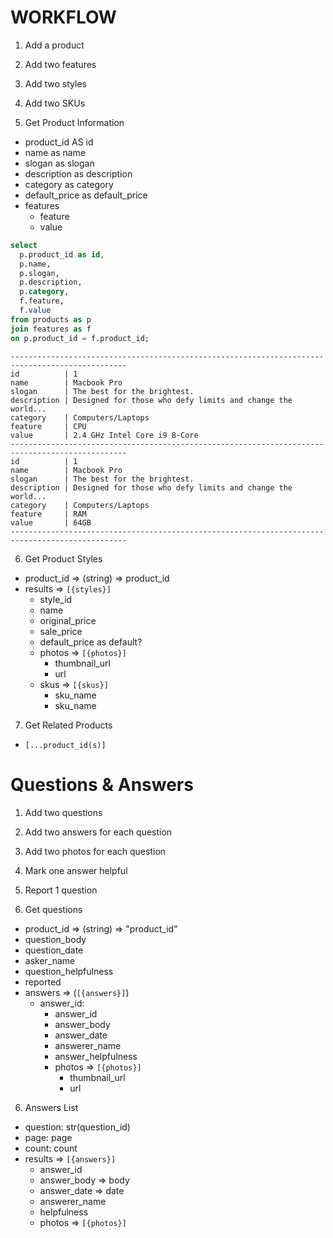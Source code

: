# WORKFLOW

1. Add a product

2. Add two features

3. Add two styles

4. Add two SKUs

5. Get Product Information
  - product_id AS id
  - name as name
  - slogan as slogan
  - description as description
  - category as category
  - default_price as default_price
  - features
    + feature
    + value

```sql
select
  p.product_id as id,
  p.name,
  p.slogan,
  p.description,
  p.category,
  f.feature,
  f.value
from products as p
join features as f
on p.product_id = f.product_id;
```

```
------------------------------------------------------------------------------------------------
id          | 1
name        | Macbook Pro
slogan      | The best for the brightest.
description | Designed for those who defy limits and change the world...
category    | Computers/Laptops
feature     | CPU
value       | 2.4 GHz Intel Core i9 8-Core
------------------------------------------------------------------------------------------------
id          | 1
name        | Macbook Pro
slogan      | The best for the brightest.
description | Designed for those who defy limits and change the world...
category    | Computers/Laptops
feature     | RAM
value       | 64GB
------------------------------------------------------------------------------------------------
```

6. Get Product Styles
  - product_id => (string) => product_id
  - results => `[{styles}]`
    + style_id
    + name
    + original_price
    + sale_price
    + default_price as default?
    + photos => `[{photos}]`
      * thumbnail_url
      * url
    + skus => `[{skus}]`
      - sku_name
      - sku_name

7. Get Related Products
  - `[...product_id(s)]`


# Questions & Answers

1. Add two questions

2. Add two answers for each question
2. Add two photos for each question

3. Mark one answer helpful

4. Report 1 question

5. Get questions
  - product_id => (string) => "product_id"
  - question_body
  - question_date
  - asker_name
  - question_helpfulness
  - reported
  - answers => (`[{answers}]`)
    + answer_id:
      * answer_id
      * answer_body
      * answer_date
      * answerer_name
      * answer_helpfulness
      * photos => `[{photos}]`
        - thumbnail_url
        - url

6. Answers List
  - question: str(question_id)
  - page: page
  - count: count
  - results => `[{answers}]`
    + answer_id 
    + answer_body => body
    + answer_date => date
    + answerer_name
    + helpfulness
    + photos => `[{photos}]`
